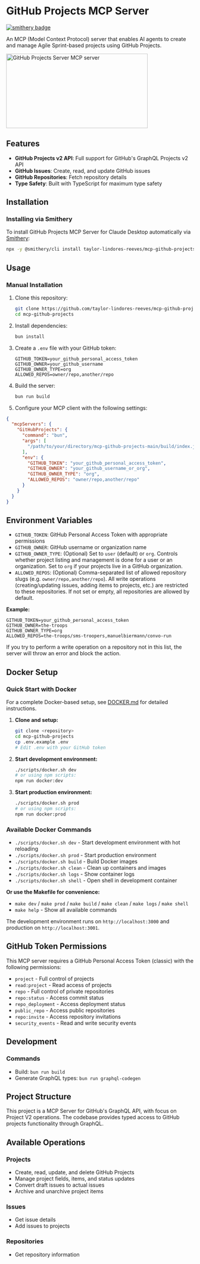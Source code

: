 # GitHub Projects MCP Server

[![smithery badge](https://smithery.ai/badge/mcp-github-projects)](https://smithery.ai/server/taylor-lindores-reeves/mcp-github-projects)

An MCP (Model Context Protocol) server that enables AI agents to create and manage Agile Sprint-based projects using GitHub Projects.

<a href="https://glama.ai/mcp/servers/86aw338aa5">
  <img width="380" height="200" src="https://glama.ai/mcp/servers/86aw338aa5/badge" alt="GitHub Projects Server MCP server" />
</a>

## Features

- **GitHub Projects v2 API**: Full support for GitHub's GraphQL Projects v2 API
- **GitHub Issues**: Create, read, and update GitHub issues
- **GitHub Repositories**: Fetch repository details
- **Type Safety**: Built with TypeScript for maximum type safety

## Installation

### Installing via Smithery

To install GitHub Projects MCP Server for Claude Desktop automatically via [Smithery](https://smithery.ai/server/taylor-lindores-reeves/mcp-github-projects):

```bash
npx -y @smithery/cli install taylor-lindores-reeves/mcp-github-projects --client claude
```

## Usage

### Manual Installation

1. Clone this repository:

   ```bash
   git clone https://github.com/taylor-lindores-reeves/mcp-github-projects.git
   cd mcp-github-projects
   ```

2. Install dependencies:

   ```bash
   bun install
   ```

3. Create a `.env` file with your GitHub token:

   ```
   GITHUB_TOKEN=your_github_personal_access_token
   GITHUB_OWNER=your_github_username
   GITHUB_OWNER_TYPE=org
   ALLOWED_REPOS=owner/repo,another/repo
   ```

4. Build the server:

   ```bash
   bun run build
   ```

5. Configure your MCP client with the following settings:

```json
{
  "mcpServers": {
    "GitHubProjects": {
      "command": "bun",
      "args": [
        "/path/to/your/directory/mcp-github-projects-main/build/index.js"
      ],
      "env": {
        "GITHUB_TOKEN": "your_github_personal_access_token",
        "GITHUB_OWNER": "your_github_username_or_org",
        "GITHUB_OWNER_TYPE": "org",
        "ALLOWED_REPOS": "owner/repo,another/repo"
      }
    }
  }
}
```

## Environment Variables

- `GITHUB_TOKEN`: GitHub Personal Access Token with appropriate permissions
- `GITHUB_OWNER`: GitHub username or organization name
- `GITHUB_OWNER_TYPE`: (Optional) Set to `user` (default) or `org`. Controls whether project listing and management is done for a user or an organization. Set to `org` if your projects live in a GitHub organization.
- `ALLOWED_REPOS`: (Optional) Comma-separated list of allowed repository slugs (e.g. `owner/repo,another/repo`). All write operations (creating/updating issues, adding items to projects, etc.) are restricted to these repositories. If not set or empty, all repositories are allowed by default.

**Example:**

```
GITHUB_TOKEN=your_github_personal_access_token
GITHUB_OWNER=the-troops
GITHUB_OWNER_TYPE=org
ALLOWED_REPOS=the-troops/sms-troopers,manuelbiermann/convo-run
```

If you try to perform a write operation on a repository not in this list, the server will throw an error and block the action.

## Docker Setup

### Quick Start with Docker

For a complete Docker-based setup, see [DOCKER.md](./DOCKER.md) for detailed instructions.

1. **Clone and setup:**
   ```bash
   git clone <repository>
   cd mcp-github-projects
   cp .env.example .env
   # Edit .env with your GitHub token
   ```

2. **Start development environment:**
   ```bash
   ./scripts/docker.sh dev
   # or using npm scripts:
   npm run docker:dev
   ```

3. **Start production environment:**
   ```bash
   ./scripts/docker.sh prod
   # or using npm scripts:
   npm run docker:prod
   ```

### Available Docker Commands

- `./scripts/docker.sh dev` - Start development environment with hot reloading
- `./scripts/docker.sh prod` - Start production environment
- `./scripts/docker.sh build` - Build Docker images
- `./scripts/docker.sh clean` - Clean up containers and images
- `./scripts/docker.sh logs` - Show container logs
- `./scripts/docker.sh shell` - Open shell in development container

**Or use the Makefile for convenience:**
- `make dev` / `make prod` / `make build` / `make clean` / `make logs` / `make shell`
- `make help` - Show all available commands

The development environment runs on `http://localhost:3000` and production on `http://localhost:3001`.

## GitHub Token Permissions

This MCP server requires a GitHub Personal Access Token (classic) with the following permissions:

- `project` - Full control of projects
- `read:project` - Read access of projects
- `repo` - Full control of private repositories
- `repo:status` - Access commit status
- `repo_deployment` - Access deployment status
- `public_repo` - Access public repositories
- `repo:invite` - Access repository invitations
- `security_events` - Read and write security events

## Development

### Commands

- Build: `bun run build`
- Generate GraphQL types: `bun run graphql-codegen`

## Project Structure

This project is a MCP Server for GitHub's GraphQL API, with focus on Project V2 operations.
The codebase provides typed access to GitHub projects functionality through GraphQL.

## Available Operations

### Projects

- Create, read, update, and delete GitHub Projects
- Manage project fields, items, and status updates
- Convert draft issues to actual issues
- Archive and unarchive project items

### Issues

- Get issue details
- Add issues to projects

### Repositories

- Get repository information
